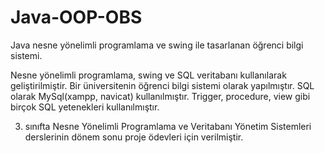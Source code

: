 # Java-OOP-OBS
Java nesne yönelimli programlama ve swing ile tasarlanan öğrenci bilgi sistemi.

Nesne yönelimli programlama, swing ve SQL veritabanı kullanılarak geliştirilmiştir. Bir üniversitenin öğrenci bilgi sistemi olarak yapılmıştır. SQL olarak MySql(xampp, navicat) kullanılmıştır. Trigger, procedure, view gibi birçok SQL yetenekleri kullanılmıştır.

3. sınıfta Nesne Yönelimli Programlama ve Veritabanı Yönetim Sistemleri derslerinin dönem sonu proje ödevleri için verilmiştir.
